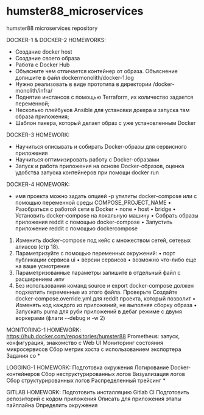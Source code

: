 # humster88_microservices
humster88 microservices repository

DOCKER-1 & DOCKER-2 HOMEWORKS:
- Создание docker host
- Создание своего образа
- Работа с Docker Hub
- Объясните чем отличается контейнер от образа. Объяснение допишите в файл dockermonolith/docker-1.log
- Нужно реализовать в виде прототипа в директории /docker-monolith/infra/
- Поднятие инстансов с помощью Terraform, их количество задается переменной;
- Несколько плейбуков Ansible для установки докера и запуска там образа приложения;
- Шаблон пакера, который делает образ с уже установленным Docker

DOCKER-3 HOMEWORK:
- Научиться описывать и собирать Docker-образы для сервисного приложения
- Научиться оптимизировать работу с Docker-образами
- Запуск и работа приложения на основе Docker-образов, оценка удобства запуска контейнеров при помощи docker run

DOCKER-4 HOMEWORK:
- имя проекта можно задать опцией -p утилиты docker-compose или с помощью переменной среды COMPOSE_PROJECT_NAME
• Разобраться с работой сети в Docker
• none
• host
• bridge
• Установить docker-compose на локальную машину
• Собрать образы приложения reddit с помощью docker-compose
• Запустить приложение reddit с помощью dockercompose
1) Изменить docker-compose под кейс с множеством сетей, сетевых алиасов (стр 18).
2) Параметризуйте с помощью переменных окружений:
• порт публикации сервиса ui
• версии сервисов
• возможно что-либо еще на ваше усмотрение
3) Параметризованные параметры запишите в отдельный файл c расширением .env
4) Без использования команд source и export docker-compose должен подхватить переменные из этого файла. Проверьте
Создайте docker-compose.override.yml для reddit проекта, который позволит
• Изменять код каждого из приложений, не выполняя сборку образа
• Запускать puma для руби приложений в дебаг режиме с двумя воркерами (флаги --debug и -w 2)

MONITORING-1 HOMEWORK:
https://hub.docker.com/repositories/humster88
Prometheus: запуск, конфигурация, знакомство с Web UI
Мониторинг состояния микросервисов
Сбор метрик хоста с использованием экспортера
Задания со *

LOGGING-1 HOMEWORK:
Подготовка окружения
Логирование Docker-контейнеров
Сбор неструктурированных логов
Визуализация логов
Сбор структурированных логов
Распределенный трейсинг
*

GITLAB HOMEWORK:
Подготовить инсталляцию Gitlab CI
Подготовить репозиторий с кодом приложения
Описать для приложения этапы пайплайна
Определить окружения
